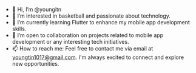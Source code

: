 - 👋 Hi, I’m @youngitn
- 👀 I’m interested in basketball and passionate about technology.
- 🌱 I’m currently learning Flutter to enhance my mobile app development skills.
- 💞️ I’m open to collaboration on projects related to mobile app development or any interesting tech initiatives.
- 📫 How to reach me: Feel free to contact me via email at youngtin1017@gmail.com. I'm always excited to connect and explore new opportunities.


<!---
youngitn/youngitn is a ✨ special ✨ repository because its `README.md` (this file) appears on your GitHub profile.
You can click the Preview link to take a look at your changes.
--->

